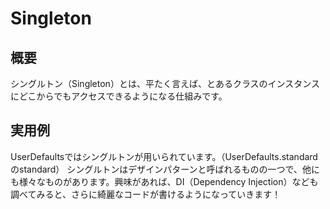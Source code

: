 #  Singleton

## 概要
シングルトン（Singleton）とは、平たく言えば、とあるクラスのインスタンスにどこからでもアクセスできるようになる仕組みです。

## 実用例
UserDefaultsではシングルトンが用いられています。（UserDefaults.standardのstandard）
シングルトンはデザインパターンと呼ばれるものの一つで、他にも様々なものがあります。興味があれば、DI（Dependency Injection）なども調べてみると、さらに綺麗なコードが書けるようになっていきます！
